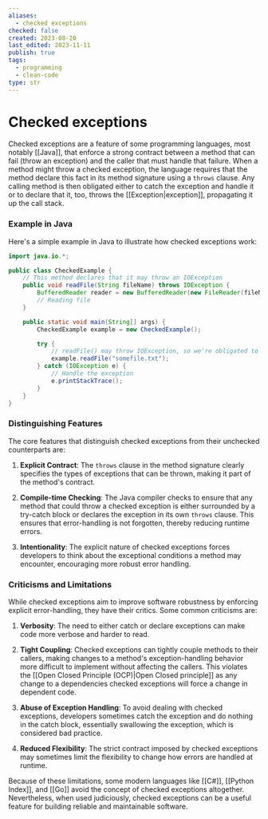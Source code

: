 ```yaml
---
aliases:
  - checked exceptions
checked: false
created: 2023-08-20
last_edited: 2023-11-11
publish: true
tags:
  - programming
  - clean-code
type: str
---
```

# Checked exceptions

Checked exceptions are a feature of some programming languages, most notably [[Java]], that enforce a strong contract between a method that can fail (throw an exception) and the caller that must handle that failure. When a method might throw a checked exception, the language requires that the method declare this fact in its method signature using a `throws` clause. Any calling method is then obligated either to catch the exception and handle it or to declare that it, too, throws the [[Exception|exception]], propagating it up the call stack.

### Example in Java

Here's a simple example in Java to illustrate how checked exceptions work:

```java
import java.io.*;

public class CheckedExample {
    // This method declares that it may throw an IOException
    public void readFile(String fileName) throws IOException {
        BufferedReader reader = new BufferedReader(new FileReader(fileName));
        // Reading file
    }

    public static void main(String[] args) {
        CheckedExample example = new CheckedExample();

        try {
            // readFile() may throw IOException, so we're obligated to catch it
            example.readFile("somefile.txt");
        } catch (IOException e) {
            // Handle the exception
            e.printStackTrace();
        }
    }
}
```

### Distinguishing Features

The core features that distinguish checked exceptions from their unchecked counterparts are:

1. **Explicit Contract**: The `throws` clause in the method signature clearly specifies the types of exceptions that can be thrown, making it part of the method's contract.

2. **Compile-time Checking**: The Java compiler checks to ensure that any method that could throw a checked exception is either surrounded by a try-catch block or declares the exception in its own `throws` clause. This ensures that error-handling is not forgotten, thereby reducing runtime errors.

3. **Intentionality**: The explicit nature of checked exceptions forces developers to think about the exceptional conditions a method may encounter, encouraging more robust error handling.

### Criticisms and Limitations

While checked exceptions aim to improve software robustness by enforcing explicit error-handling, they have their critics. Some common criticisms are:

1. **Verbosity**: The need to either catch or declare exceptions can make code more verbose and harder to read.

2. **Tight Coupling**: Checked exceptions can tightly couple methods to their callers, making changes to a method's exception-handling behavior more difficult to implement without affecting the callers. This violates the [[Open Closed Principle (OCP)|Open Closed principle]] as any change to a dependencies checked exceptions will force a change in dependent code.

3. **Abuse of Exception Handling**: To avoid dealing with checked exceptions, developers sometimes catch the exception and do nothing in the catch block, essentially swallowing the exception, which is considered bad practice.

4. **Reduced Flexibility**: The strict contract imposed by checked exceptions may sometimes limit the flexibility to change how errors are handled at runtime.

Because of these limitations, some modern languages like [[C#]], [[Python Index]], and [[Go]] avoid the concept of checked exceptions altogether. Nevertheless, when used judiciously, checked exceptions can be a useful feature for building reliable and maintainable software.
